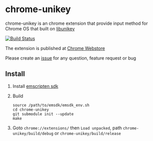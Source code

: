 # chrome-unikey
chrome-unikey is an chrome extension that provide input method for Chrome OS that built on [libunikey](https://github.com/vn-input/libunikey)

[![Build Status](https://travis-ci.org/vn-input/chrome-unikey.svg?branch=master)](https://travis-ci.org/vn-input/chrome-unikey)

The extension is published at [Chrome Webstore](https://chrome.google.com/webstore/detail/unikey-ime-ti%E1%BA%BFng-vi%E1%BB%87t-bet/onehcjejplajliiggjeimjkdfegpoiko/)

Please create an [issue](https://github.com/vn-input/chrome-unikey/issues) for any question, feature request or bug

## Install

1. Install [emscripten sdk](https://kripken.github.io/emscripten-site/docs/getting_started/downloads.html)
2. Build

    ```
    source /path/to/emsdk/emsdk_env.sh
    cd chrome-unikey
    git submodule init --update
    make
    ```
3. Goto `chrome://extensions/` then `Load unpacked`, path `chrome-unikey/build/debug` or `chrome-unikey/build/release`
